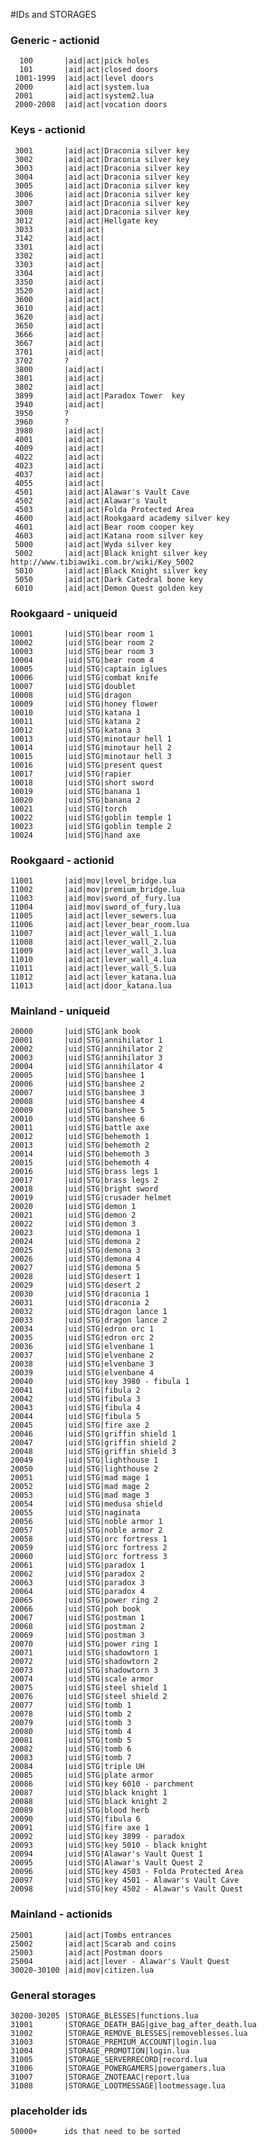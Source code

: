 #IDs and STORAGES

### Generic - actionid
	  100		|aid|act|pick holes
	  101		|aid|act|closed doors
	 1001-1999	|aid|act|level doors
	 2000		|aid|act|system.lua
	 2001		|aid|act|system2.lua
	 2000-2008	|aid|act|vocation doors
### Keys - actionid
	 3001		|aid|act|Draconia silver key
	 3002		|aid|act|Draconia silver key
	 3003		|aid|act|Draconia silver key
	 3004		|aid|act|Draconia silver key
	 3005		|aid|act|Draconia silver key
	 3006		|aid|act|Draconia silver key
	 3007		|aid|act|Draconia silver key
	 3008		|aid|act|Draconia silver key
	 3012		|aid|act|Hellgate key
	 3033		|aid|act|
	 3142		|aid|act|
	 3301		|aid|act|
	 3302		|aid|act|
	 3303		|aid|act|
	 3304		|aid|act|
	 3350		|aid|act|
	 3520		|aid|act|
	 3600		|aid|act|
	 3610		|aid|act|
	 3620		|aid|act|
	 3650		|aid|act|
	 3666		|aid|act|
	 3667		|aid|act|
	 3701		|aid|act|
	 3702		?
	 3800		|aid|act|
	 3801		|aid|act|
	 3802		|aid|act|
	 3899		|aid|act|Paradox Tower  key
	 3940		|aid|act|
	 3950		?
	 3960		?
	 3980		|aid|act|
	 4001		|aid|act|
	 4009		|aid|act|
	 4022		|aid|act|
	 4023		|aid|act|
	 4037		|aid|act|
	 4055		|aid|act|
	 4501		|aid|act|Alawar's Vault Cave
	 4502		|aid|act|Alawar's Vault
	 4503		|aid|act|Folda Protected Area
	 4600		|aid|act|Rookgaard academy silver key
	 4601		|aid|act|Bear room cooper key
	 4603		|aid|act|Katana room silver key
	 5000		|aid|act|Wyda silver key
	 5002		|aid|act|Black knight silver key http://www.tibiawiki.com.br/wiki/Key_5002
	 5010		|aid|act|Black Knight silver key
	 5050		|aid|act|Dark Catedral bone key
	 6010		|aid|act|Demon Quest golden key
### Rookgaard - uniqueid
	10001		|uid|STG|bear room 1
	10002		|uid|STG|bear room 2
	10003		|uid|STG|bear room 3
	10004		|uid|STG|bear room 4
	10005		|uid|STG|captain iglues
	10006		|uid|STG|combat knife
	10007		|uid|STG|doublet
	10008		|uid|STG|dragon
	10009		|uid|STG|honey flower
	10010		|uid|STG|katana 1
	10011		|uid|STG|katana 2
	10012		|uid|STG|katana 3
	10013		|uid|STG|minotaur hell 1
	10014		|uid|STG|minotaur hell 2
	10015		|uid|STG|minotaur hell 3
	10016		|uid|STG|present quest
	10017		|uid|STG|rapier
	10018		|uid|STG|short sword
	10019		|uid|STG|banana 1
	10020		|uid|STG|banana 2
	10021		|uid|STG|torch
	10022		|uid|STG|goblin temple 1
	10023		|uid|STG|goblin temple 2
	10024		|uid|STG|hand axe
### Rookgaard - actionid
	11001		|aid|mov|level_bridge.lua
	11002		|aid|mov|premium_bridge.lua
	11003		|aid|mov|sword_of_fury.lua
	11004		|aid|mov|sword_of_fury.lua
	11005		|aid|act|lever_sewers.lua
	11006		|aid|act|lever_bear_room.lua
	11007		|aid|act|lever_wall_1.lua
	11008		|aid|act|lever_wall_2.lua
	11009		|aid|act|lever_wall_3.lua
	11010		|aid|act|lever_wall_4.lua
	11011		|aid|act|lever_wall_5.lua
 	11012		|aid|act|lever_katana.lua
	11013		|aid|act|door_katana.lua
### Mainland - uniqueid
	20000		|uid|STG|ank book
	20001		|uid|STG|annihilator 1
	20002		|uid|STG|annihilator 2
	20003		|uid|STG|annihilator 3
	20004		|uid|STG|annihilator 4
	20005		|uid|STG|banshee 1
	20006		|uid|STG|banshee 2
	20007		|uid|STG|banshee 3
	20008		|uid|STG|banshee 4
	20009		|uid|STG|banshee 5
	20010		|uid|STG|banshee 6
	20011		|uid|STG|battle axe
	20012		|uid|STG|behemoth 1
	20013		|uid|STG|behemoth 2
	20014		|uid|STG|behemoth 3
	20015		|uid|STG|behemoth 4
	20016		|uid|STG|brass legs 1
	20017		|uid|STG|brass legs 2
	20018		|uid|STG|bright sword
	20019		|uid|STG|crusader helmet
	20020		|uid|STG|demon 1
	20021		|uid|STG|demon 2
	20022		|uid|STG|demon 3
	20023		|uid|STG|demona 1
	20024		|uid|STG|demona 2
	20025		|uid|STG|demona 3
	20026		|uid|STG|demona 4
	20027		|uid|STG|demona 5
	20028		|uid|STG|desert 1
	20029		|uid|STG|desert 2
	20030		|uid|STG|draconia 1
	20031		|uid|STG|draconia 2
	20032		|uid|STG|dragon lance 1
	20033		|uid|STG|dragon lance 2
	20034		|uid|STG|edron orc 1
	20035		|uid|STG|edron orc 2
	20036		|uid|STG|elvenbane 1
	20037		|uid|STG|elvenbane 2
	20038		|uid|STG|elvenbane 3
	20039		|uid|STG|elvenbane 4
	20040		|uid|STG|key 3980 - fibula 1
	20041		|uid|STG|fibula 2
	20042		|uid|STG|fibula 3
	20043		|uid|STG|fibula 4
	20044		|uid|STG|fibula 5
	20045		|uid|STG|fire axe 2
	20046		|uid|STG|griffin shield 1
	20047		|uid|STG|griffin shield 2
	20048		|uid|STG|griffin shield 3
	20049		|uid|STG|lighthouse 1
	20050		|uid|STG|lighthouse 2
	20051		|uid|STG|mad mage 1
	20052		|uid|STG|mad mage 2
	20053		|uid|STG|mad mage 3
	20054		|uid|STG|medusa shield
	20055		|uid|STG|naginata
	20056		|uid|STG|noble armor 1
	20057		|uid|STG|noble armor 2
	20058		|uid|STG|orc fortress 1
	20059		|uid|STG|orc fortress 2
	20060		|uid|STG|orc fortress 3
	20061		|uid|STG|paradox 1
	20062		|uid|STG|paradox 2
	20063		|uid|STG|paradox 3
	20064		|uid|STG|paradox 4
	20065		|uid|STG|power ring 2
	20066		|uid|STG|poh book
	20067		|uid|STG|postman 1
	20068		|uid|STG|postman 2
	20069		|uid|STG|postman 3
	20070		|uid|STG|power ring 1
	20071		|uid|STG|shadowtorn 1
	20072		|uid|STG|shadowtorn 2
	20073		|uid|STG|shadowtorn 3
	20074		|uid|STG|scale armor
	20075		|uid|STG|steel shield 1
	20076		|uid|STG|steel shield 2
	20077		|uid|STG|tomb 1
	20078		|uid|STG|tomb 2
	20079		|uid|STG|tomb 3
	20080		|uid|STG|tomb 4
	20081		|uid|STG|tomb 5
	20082		|uid|STG|tomb 6
	20083		|uid|STG|tomb 7
	20084		|uid|STG|triple UH
	20085		|uid|STG|plate armor
	20086		|uid|STG|key 6010 - parchment
	20087		|uid|STG|black knight 1
	20088		|uid|STG|black knight 2
	20089		|uid|STG|blood herb
	20090		|uid|STG|fibula 6
	20091		|uid|STG|fire axe 1
	20092		|uid|STG|key 3899 - paradox
	20093		|uid|STG|key 5010 - black knight
	20094		|uid|STG|Alawar's Vault Quest 1
	20095		|uid|STG|Alawar's Vault Quest 2
	20096		|uid|STG|key 4503 - Folda Protected Area
	20097		|uid|STG|key 4501 - Alawar's Vault Cave
	20098		|uid|STG|key 4502 - Alawar's Vault Quest
### Mainland - actionids
	25001		|aid|act|Tombs entrances
	25002		|aid|act|Scarab and coins
	25003		|aid|act|Postman doors
	25004		|aid|act|lever - Alawar's Vault Quest
	30020-30100	|aid|mov|citizen.lua
### General storages
	30200-30205	|STORAGE_BLESSES|functions.lua
	31001		|STORAGE_DEATH_BAG|give_bag_after_death.lua
	31002		|STORAGE_REMOVE_BLESSES|removeblesses.lua
	31003		|STORAGE_PREMIUM_ACCOUNT|login.lua
	31004		|STORAGE_PROMOTION|login.lua
	31005		|STORAGE_SERVERRECORD|record.lua
	31006		|STORAGE_POWERGAMERS|powergamers.lua
	31007		|STORAGE_ZNOTEAAC|report.lua
	31008		|STORAGE_LOOTMESSAGE|lootmessage.lua
### placeholder ids
	50000+		ids that need to be sorted